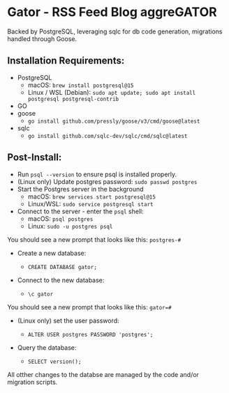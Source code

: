 # Gator - RSS Feed Blog aggreGATOR

Backed by PostgreSQL, leveraging sqlc for db code generation, migrations handled through Goose.

## Installation Requirements:
- PostgreSQL
    - macOS: `brew install postgresql@15`
    - Linux / WSL (Debian): `sudo apt update; sudo apt install postgresql postgresql-contrib`
- GO
- goose
    - `go install github.com/pressly/goose/v3/cmd/goose@latest`
- sqlc
    - `go install github.com/sqlc-dev/sqlc/cmd/sqlc@latest`

## Post-Install:
- Run `psql --version` to ensure psql is installed properly.
- (Linux only) Update postgres password: `sudo passwd postgres`
- Start the Postgres server in the background
    - macOS: `brew services start postgresql@15`
    - Linux/WSL: `sudo service postgresql start`
- Connect to the server - enter the `psql` shell:
    - macOS: `psql postgres`
    - Linux: `sudo -u postgres psql`

You should see a new prompt that looks like this:
`postgres-#`

- Create a new database:
    - `CREATE DATABASE gator;`

- Connect to the new database:
    - `\c gator`

You should see a new prompt that looks like this:
`gator=#`

- (Linux only) set the user password:
    - `ALTER USER postgres PASSWORD 'postgres';`

- Query the database:
    - `SELECT version();`

All otther changes to the databse are managed by the code and/or migration scripts.